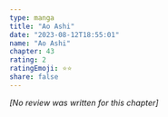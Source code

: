 ```yaml
---
type: manga
title: "Ao Ashi"
date: "2023-08-12T18:55:01"
name: "Ao Ashi"
chapter: 43
rating: 2
ratingEmoji: ⭐️⭐️
share: false
---
```


_[No review was written for this chapter]_
